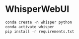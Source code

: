 # WhisperWebUI

```python
conda create -n whisper python
conda activate whisper
pip install -r requirements.txt

```
